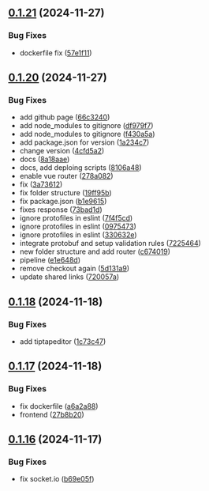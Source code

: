 ## [0.1.21](https://github.com/sergej-stk/notekeeper/compare/v0.1.20...v0.1.21) (2024-11-27)


### Bug Fixes

* dockerfile fix ([57e1f11](https://github.com/sergej-stk/notekeeper/commit/57e1f119ee15025eb33e38a420ff6ef276af9fff))



## [0.1.20](https://github.com/sergej-stk/notekeeper/compare/v0.1.18...v0.1.20) (2024-11-27)


### Bug Fixes

* add github page ([66c3240](https://github.com/sergej-stk/notekeeper/commit/66c3240a071d5ee448f0ae5a7b5183a1394d04fe))
* add node_modules to gitignore ([df979f7](https://github.com/sergej-stk/notekeeper/commit/df979f731c2d27c24bba54474317c0d555404995))
* add node_modules to gitignore ([f430a5a](https://github.com/sergej-stk/notekeeper/commit/f430a5ab546b3e43a97d36d75c4545ec9aae4ccc))
* add package.json for version ([1a234c7](https://github.com/sergej-stk/notekeeper/commit/1a234c70ba7290b954ef2035acdfb8cb97ae729a))
* change version ([4cfd5a2](https://github.com/sergej-stk/notekeeper/commit/4cfd5a260e3a70035b2684dc374c590695d7759c))
* docs ([8a18aae](https://github.com/sergej-stk/notekeeper/commit/8a18aae7001cc898838bc7d36c6dd18b1187839b))
* docs, add deploing scripts ([8106a48](https://github.com/sergej-stk/notekeeper/commit/8106a48cc29ad9c13878e26e409560dff093fc2b))
* enable vue router ([278a082](https://github.com/sergej-stk/notekeeper/commit/278a08227e643f3e28f03ebde89df064e6f75ef1))
* fix ([3a73612](https://github.com/sergej-stk/notekeeper/commit/3a7361278cd60445c36b78470f111f031a1f54de))
* fix folder structure ([19ff95b](https://github.com/sergej-stk/notekeeper/commit/19ff95b0c59c75c9785d8f712a74113283730a19))
* fix package.json ([b1e9615](https://github.com/sergej-stk/notekeeper/commit/b1e9615e68258d76cc08b83718753a9afda85664))
* fixes response ([73bad1d](https://github.com/sergej-stk/notekeeper/commit/73bad1dc948d3cb8f7c5d63e108951c9f06adc82))
* ignore protofiles in eslint ([7f4f5cd](https://github.com/sergej-stk/notekeeper/commit/7f4f5cd9d4079d2cda387152412c5156a25375f6))
* ignore protofiles in eslint ([0975473](https://github.com/sergej-stk/notekeeper/commit/097547344438cca26fcc021a5c355d90d627a562))
* ignore protofiles in eslint ([330632e](https://github.com/sergej-stk/notekeeper/commit/330632e58d72a70800e5baa774c77103bf9b7e3b))
* integrate protobuf and setup validation rules ([7225464](https://github.com/sergej-stk/notekeeper/commit/7225464bbfeaab00a16b85c0f31e7e7ff03dac28))
* new folder structure and add router ([c674019](https://github.com/sergej-stk/notekeeper/commit/c6740195bbb3e0600baf5603dded49c60831b1d0))
* pipeline ([e1e648d](https://github.com/sergej-stk/notekeeper/commit/e1e648d0ac8de9837284c03050f1128c5cca96e4))
* remove checkout again ([5d131a9](https://github.com/sergej-stk/notekeeper/commit/5d131a9b6eb8ebe7cccfb930a924da9ccf92a4d0))
* update shared links ([720057a](https://github.com/sergej-stk/notekeeper/commit/720057a63b82db343fedf3f01814d2e33cc610ed))



## [0.1.18](https://github.com/sergej-stk/notekeeper/compare/v0.1.17...v0.1.18) (2024-11-18)


### Bug Fixes

* add tiptapeditor ([1c73c47](https://github.com/sergej-stk/notekeeper/commit/1c73c479ad8f17d08d303d1e5349dcceda7ba843))



## [0.1.17](https://github.com/sergej-stk/notekeeper/compare/v0.1.16...v0.1.17) (2024-11-18)


### Bug Fixes

* fix dockerfile ([a6a2a88](https://github.com/sergej-stk/notekeeper/commit/a6a2a8885df32aa45a6383122f232549eecfd1d4))
* frontend ([27b8b20](https://github.com/sergej-stk/notekeeper/commit/27b8b2036c924db6273e0ee1636373ee408c62f0))



## [0.1.16](https://github.com/sergej-stk/notekeeper/compare/v0.1.15...v0.1.16) (2024-11-17)


### Bug Fixes

* fix socket.io ([b69e05f](https://github.com/sergej-stk/notekeeper/commit/b69e05f0d1c2ea907e6cf37b71c83ef64e612a52))



